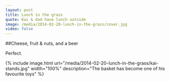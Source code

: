 ```yaml
---
layout: post
title: Lunch in the grass
quote: Kai & dad have lunch outside
image: /media/2014-02-20-lunch-in-the-grass/cover.jpg
video: false
---
```

##Cheese, fruit & nuts, and a beer

Perfect.

{% include image.html url="/media/2014-02-20-lunch-in-the-grass/kai-stands.jpg" width="100%" description="The basket has become one of his favourite toys" %}
